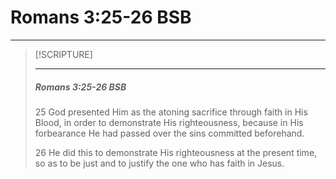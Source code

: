 # Romans 3:25-26 BSB
---

> [!SCRIPTURE]  
>  
> --- 
> <h5>Romans 3:25-26 BSB</h5>
> 25 God presented Him as the atoning sacrifice through faith in His Blood, in order to demonstrate His righteousness, because in His forbearance He had passed over the sins committed beforehand.
>
> 26 He did this to demonstrate His righteousness at the present time, so as to be just and to justify the one who has faith in Jesus.


